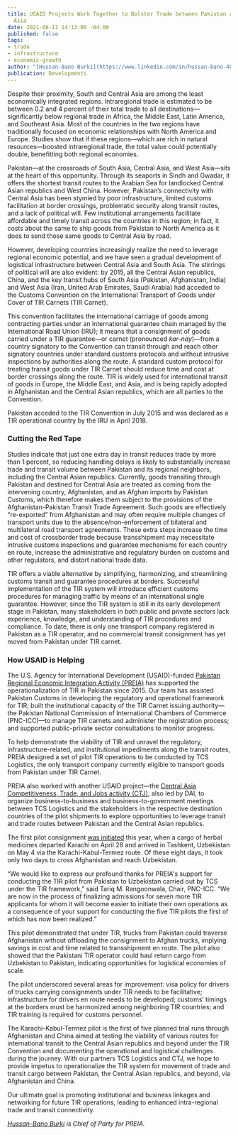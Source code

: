 ```yaml
---
title: USAID Projects Work Together to Bolster Trade between Pakistan and Central
  Asia
date: 2021-06-11 14:13:00 -04:00
published: false
tags:
- trade
- infrastructure
- economic-growth
author: "[Hussan-Bano Burki](https://www.linkedin.com/in/hussan-bano-4892bb1b/) "
publication: Developments
---
```


Despite their proximity, South and Central Asia  are among the least economically integrated regions. Intraregional trade is estimated to be between 0.2 and 4 percent of their total trade to all destinations—significantly below regional trade in Africa, the Middle East, Latin America, and Southeast Asia. Most of the countries in the two regions have traditionally focused on economic relationships with North America and Europe. Studies show that if these regions—which are rich in natural resources—boosted intraregional trade, the total value could potentially double, benefitting both regional economies. 






Pakistan—at the crossroads of South Asia, Central Asia, and West Asia—sits at the heart of this opportunity. Through its seaports in Sindh and Gwadar, it offers the shortest transit routes to the Arabian Sea for landlocked Central Asian republics and West China. However, Pakistan’s connectivity with Central Asia has been stymied by poor infrastructure, limited customs facilitation at border crossings, problematic security along transit routes, and a lack of political will. Few institutional arrangements facilitate affordable and timely transit across the countries in this region; in fact, it costs about the same to ship goods from Pakistan to North America as it does to send those same goods to Central Asia by road. 

However, developing countries increasingly realize the need to leverage regional economic potential, and we have seen a gradual development of logistical infrastructure between Central Asia and South Asia. The stirrings of political will are also evident: by 2015, all the Central Asian republics, China, and the key transit hubs of South Asia (Pakistan, Afghanistan, India) and West Asia (Iran, United Arab Emirates, Saudi Arabia) had acceded to the Customs Convention on the International Transport of Goods under Cover of TIR Carnets (TIR Carnet). 

This convention facilitates the international carriage of goods among contracting parties under an international guarantee chain managed by the International Road Union (IRU); it means that a consignment of goods carried under a TIR guarantee—or carnet (pronounced *kar-nay*)—from a country signatory to the Convention can transit through and reach other signatory countries under standard customs protocols and without intrusive inspections by authorities along the route. A standard custom protocol for treating transit goods under TIR Carnet should reduce time and cost at border crossings along the route. TIR is widely used for international transit of goods in Europe, the Middle East, and Asia, and is being rapidly adopted in Afghanistan and the Central Asian republics, which are all parties to the Convention. 

Pakistan acceded to the TIR Convention in July 2015 and was declared as a TIR operational country by the IRU in April 2018. 

### Cutting the Red Tape

Studies indicate that just one extra day in transit reduces trade by more than 1 percent, so reducing handling delays is likely to substantially increase trade and transit volume between Pakistan and its regional neighbors, including the Central Asian republics. Currently, goods transiting through Pakistan and destined for Central Asia are treated as coming from the intervening country, Afghanistan, and as Afghan imports by Pakistan Customs, which therefore makes them subject to the provisions of the Afghanistan-Pakistan Transit Trade Agreement. Such goods are effectively “re-exported” from Afghanistan and may often require multiple changes of transport units due to the absence/non-enforcement of bilateral and multilateral road transport agreements. These extra steps increase the time and cost of crossborder trade because transshipment may necessitate intrusive customs inspections and guarantee mechanisms for each country en route, increase the administrative and regulatory burden on customs and other regulators, and distort national trade data. 

TIR offers a viable alternative by simplifying, harmonizing, and streamlining customs transit and guarantee procedures at borders. Successful implementation of the TIR system will introduce efficient customs procedures for managing traffic by means of an international single guarantee. However, since the TIR system is still in its early development stage in Pakistan, many stakeholders in both public and private sectors lack experience, knowledge, and understanding of TIR procedures and compliance. To date, there is only one transport company registered in Pakistan as a TIR operator, and no commercial transit consignment has yet moved from Pakistan under TIR carnet.

### How USAID is Helping

The U.S. Agency for International Development (USAID)-funded [Pakistan Regional Economic Integration Activity (PREIA)](https://www.dai.com/our-work/projects/pakistan-regional-economic-integration-activity-preia) has supported the operationalization of TIR in Pakistan since 2015. Our team has assisted Pakistan Customs in developing the regulatory and operational framework for TIR; built the institutional capacity of the TIR Carnet issuing authority—the Pakistan National Commission of International Chambers of Commerce (PNC-ICC)—to manage TIR carnets and administer the registration process; and supported public-private sector consultations to monitor progress.

To help demonstrate the viability of TIR and unravel the regulatory, infrastructure-related, and institutional impediments along the transit routes, PREIA designed a set of pilot TIR operations to be conducted by TCS Logistics, the only transport company currently eligible to transport goods from Pakistan under TIR Carnet. 

PREIA also worked with another USAID project—the [Central Asia Competitiveness, Trade, and Jobs activity (CTJ)](https://www.dai.com/our-work/projects/central-asia-competitiveness-trade-and-jobs-activity-ctj), also led by DAI, to organize business-to-business and business-to-government meetings between TCS Logistics and the stakeholders in the respective destination countries of the pilot shipments to explore opportunities to leverage transit and trade routes between Pakistan and the Central Asian republics.

The first pilot consignment [was initiated](https://uz.usembassy.gov/usaid-facilitates-trade-between-pakistan-and-central-asia/) this year, when a cargo of herbal medicines departed Karachi on April 28 and arrived in Tashkent, Uzbekistan on May 4 via the Karachi-Kabul-Termez route. Of these eight days, it took only two days to cross Afghanistan and reach Uzbekistan.

“We would like to express our profound thanks for PREIA's support for conducting the TIR pilot from Pakistan to Uzbekistan carried out by TCS under the TIR framework,” said Tariq M. Rangoonwala, Chair, PNC-ICC. “We are now in the process of finalizing admissions for seven more TIR applicants for whom it will become easier to initiate their own operations as a consequence of your support for conducting the five TIR pilots the first of which has now been realized.”

This pilot demonstrated that under TIR, trucks from Pakistan could traverse Afghanistan without offloading the consignment to Afghan trucks, implying savings in cost and time related to transshipment en route. The pilot also showed that the Pakistani TIR operator could haul return cargo from Uzbekistan to Pakistan, indicating opportunities for logistical economies of scale. 

The pilot underscored several areas for improvement: visa policy for drivers of trucks carrying consignments under TIR needs to be facilitative; infrastructure for drivers en route needs to be developed; customs’ timings at the borders must be harmonized among neighboring TIR countries; and TIR training is required for customs personnel. 

The Karachi-Kabul-Termez pilot is the first of five planned trial runs through Afghanistan and China aimed at testing the viability of various routes for international transit to the Central Asian republics and beyond under the TIR Convention and documenting the operational and logistical challenges during the journey. With our partners TCS Logistics and CTJ, we hope to provide impetus to operationalize the TIR system for movement of trade and transit cargo between Pakistan, the Central Asian republics, and beyond, via Afghanistan and China. 

Our ultimate goal is promoting institutional and business linkages and networking for future TIR operations, leading to enhanced intra-regional trade and transit connectivity.  

*[Hussan-Bano Burki](https://www.linkedin.com/in/hussan-bano-4892bb1b/) is Chief of Party for PREIA.*